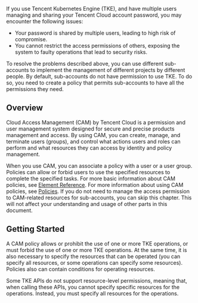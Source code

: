 If you use Tencent Kubernetes Engine (TKE), and have multiple users managing and sharing your Tencent Cloud account password, you may encounter the following issues:

- Your password is shared by multiple users, leading to high risk of compromise.
- You cannot restrict the access permissions of others, exposing the system to faulty operations that lead to security risks.

To resolve the problems described above, you can use different sub-accounts to implement the management of different projects by different people. By default, sub-accounts do not have permission to use TKE. To do so, you need to create a policy that permits sub-accounts to have all the permissions they need.

## Overview

Cloud Access Management (CAM) by Tencent Cloud is a permission and user management system designed for secure and precise products management and access. By using CAM, you can create, manage, and terminate users (groups), and control what actions users and roles can perform and what resources they can access by identity and policy management.

When you use CAM, you can associate a policy with a user or a user group. Policies can allow or forbid users to use the specified resources to complete the specified tasks. For more basic information about CAM policies, see [Element Reference](https://intl.cloud.tencent.com/document/product/598/10603). For more information about using CAM policies, see [Policies](https://intl.cloud.tencent.com/document/product/598/10601).
If you do not need to manage the access permission to CAM-related resources for sub-accounts, you can skip this chapter. This will not affect your understanding and usage of other parts in this document.

## Getting Started

A CAM policy allows or prohibit the use of one or more TKE operations, or must forbid the use of one or more TKE operations. At the same time, it is also necessary to specify the resources that can be operated (you can specify all resources, or some operations can specify some resources). Policies also can contain conditions for operating resources.

Some TKE APIs do not support resource-level permissions, meaning that, when calling these APIs, you cannot specify specific resources for the operations. Instead, you must specify all resources for the operations.

